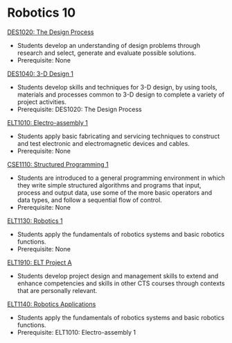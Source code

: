 # Robotics 10

[DES1020: The Design Process](DES1020.md)

* Students develop an understanding of design problems through research and select, generate and evaluate possible solutions.
* Prerequisite: None

[DES1040: 3-D Design 1](DES1040.md)

* Students develop skills and techniques for 3-D design, by using tools, materials and processes common to 3-D design to complete a variety of project activities.
* Prerequisite: DES1020: The Design Process

[ELT1010: Electro-assembly 1](ELT1010.md)

* Students apply basic fabricating and servicing techniques to construct and test electronic and electromagnetic devices and cables.
* Prerequisite: None

[CSE1110: Structured Programming 1](CSE1110.md)

* Students are introduced to a general programming environment in which they write simple structured algorithms and programs that input, process and output data, use some of the more basic operators and data types, and follow a sequential flow of control.
* Prerequisite: None

[ELT1130: Robotics 1](ELT1130.md)

* Students apply the fundamentals of robotics systems and basic robotics functions.
* Prerequisite: None

[ELT1910: ELT Project A](ELT1910.md)

* Students develop project design and management skills to extend and enhance competencies and skills in other CTS courses through contexts that are personally relevant.

[ELT1140: Robotics Applications](ELS1140.md)

* Students apply the fundamentals of robotics systems and basic robotics functions.
* Prerequisite: ELT1010: Electro-assembly 1
